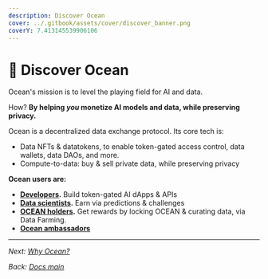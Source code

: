 ```yaml
---
description: Discover Ocean
cover: ../.gitbook/assets/cover/discover_banner.png
coverY: 7.413145539906106
---
```


# 🌊 Discover Ocean

Ocean's mission is to level the playing field for AI and data.

How? **By helping _you_ monetize AI models and data, while preserving privacy.**

Ocean is a decentralized data exchange protocol. Its core tech is:
- Data NFTs & datatokens, to enable token-gated access control, data wallets, data DAOs, and more.
- Compute-to-data: buy & sell private data, while preserving privacy

**Ocean users are:**
- **[Developers](../developers/README.md).** Build token-gated AI dApps & APIs
- **[Data scientists](../data-scientists/README.md).** Earn via predictions & challenges
- **[OCEAN holders](../data-farming/README.md).** Get rewards by locking OCEAN & curating data, via Data Farming.
- **[Ocean ambassadors](https://oceanprotocol.com/explore/community)** 

----

_Next: [Why Ocean?](why-ocean.md)_

_Back: [Docs main](../README.md)_

